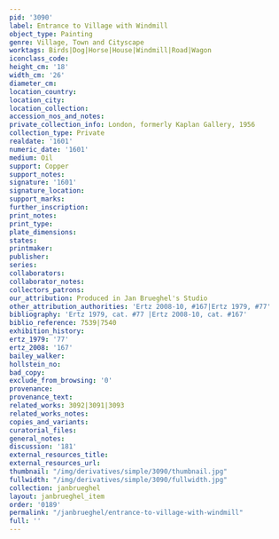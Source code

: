 ```yaml
---
pid: '3090'
label: Entrance to Village with Windmill
object_type: Painting
genre: Village, Town and Cityscape
worktags: Birds|Dog|Horse|House|Windmill|Road|Wagon
iconclass_code:
height_cm: '18'
width_cm: '26'
diameter_cm:
location_country:
location_city:
location_collection:
accession_nos_and_notes:
private_collection_info: London, formerly Kaplan Gallery, 1956
collection_type: Private
realdate: '1601'
numeric_date: '1601'
medium: Oil
support: Copper
support_notes:
signature: '1601'
signature_location:
support_marks:
further_inscription:
print_notes:
print_type:
plate_dimensions:
states:
printmaker:
publisher:
series:
collaborators:
collaborator_notes:
collectors_patrons:
our_attribution: Produced in Jan Brueghel's Studio
other_attribution_authorities: 'Ertz 2008-10, #167|Ertz 1979, #77'
bibliography: 'Ertz 1979, cat. #77 |Ertz 2008-10, cat. #167'
biblio_reference: 7539|7540
exhibition_history:
ertz_1979: '77'
ertz_2008: '167'
bailey_walker:
hollstein_no:
bad_copy:
exclude_from_browsing: '0'
provenance:
provenance_text:
related_works: 3092|3091|3093
related_works_notes:
copies_and_variants:
curatorial_files:
general_notes:
discussion: '181'
external_resources_title:
external_resources_url:
thumbnail: "/img/derivatives/simple/3090/thumbnail.jpg"
fullwidth: "/img/derivatives/simple/3090/fullwidth.jpg"
collection: janbrueghel
layout: janbrueghel_item
order: '0189'
permalink: "/janbrueghel/entrance-to-village-with-windmill"
full: ''
---
```

